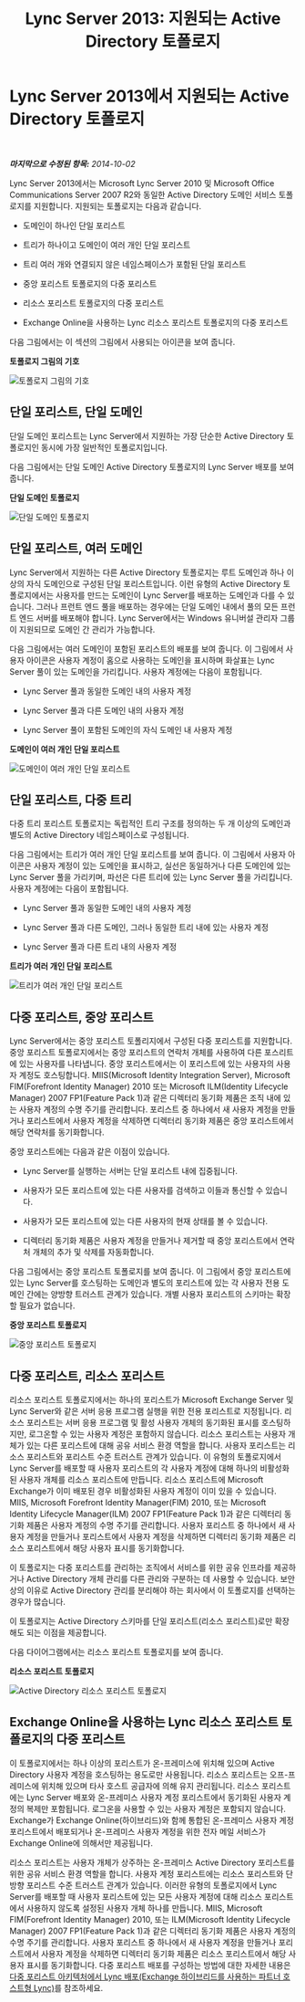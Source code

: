﻿---
title: 'Lync Server 2013: 지원되는 Active Directory 토폴로지'
TOCTitle: 지원되는 Active Directory 토폴로지
ms:assetid: 0c76b778-7652-4eb0-b161-86f2d4a94ccf
ms:mtpsurl: https://technet.microsoft.com/ko-kr/library/Gg398173(v=OCS.15)
ms:contentKeyID: 49302789
ms.date: 08/10/2015
mtps_version: v=OCS.15
ms.translationtype: HT
---

# Lync Server 2013에서 지원되는 Active Directory 토폴로지

 

_**마지막으로 수정된 항목:** 2014-10-02_

Lync Server 2013에서는 Microsoft Lync Server 2010 및 Microsoft Office Communications Server 2007 R2와 동일한 Active Directory 도메인 서비스 토폴로지를 지원합니다. 지원되는 토폴로지는 다음과 같습니다.

  - 도메인이 하나인 단일 포리스트

  - 트리가 하나이고 도메인이 여러 개인 단일 포리스트

  - 트리 여러 개와 연결되지 않은 네임스페이스가 포함된 단일 포리스트

  - 중앙 포리스트 토폴로지의 다중 포리스트

  - 리소스 포리스트 토폴로지의 다중 포리스트

  - Exchange Online을 사용하는 Lync 리소스 포리스트 토폴로지의 다중 포리스트

다음 그림에서는 이 섹션의 그림에서 사용되는 아이콘을 보여 줍니다.

**토폴로지 그림의 기호**

![토폴로지 그림의 기호](images/Gg398173.0c3cc89f-6c43-4bc8-b2ec-61d89e391ee9(OCS.15).jpg "토폴로지 그림의 기호")

## 단일 포리스트, 단일 도메인

단일 도메인 포리스트는 Lync Server에서 지원하는 가장 단순한 Active Directory 토폴로지인 동시에 가장 일반적인 토폴로지입니다.

다음 그림에서는 단일 도메인 Active Directory 토폴로지의 Lync Server 배포를 보여 줍니다.

**단일 도메인 토폴로지**

![단일 도메인 토폴로지](images/Gg398173.258b3b3f-0558-4a36-a4c2-031be7299668(OCS.15).jpg "단일 도메인 토폴로지")

## 단일 포리스트, 여러 도메인

Lync Server에서 지원하는 다른 Active Directory 토폴로지는 루트 도메인과 하나 이상의 자식 도메인으로 구성된 단일 포리스트입니다. 이런 유형의 Active Directory 토폴로지에서는 사용자를 만드는 도메인이 Lync Server를 배포하는 도메인과 다를 수 있습니다. 그러나 프런트 엔드 풀을 배포하는 경우에는 단일 도메인 내에서 풀의 모든 프런트 엔드 서버를 배포해야 합니다. Lync Server에서는 Windows 유니버설 관리자 그룹이 지원되므로 도메인 간 관리가 가능합니다.

다음 그림에서는 여러 도메인이 포함된 포리스트의 배포를 보여 줍니다. 이 그림에서 사용자 아이콘은 사용자 계정이 홈으로 사용하는 도메인을 표시하며 화살표는 Lync Server 풀이 있는 도메인을 가리킵니다. 사용자 계정에는 다음이 포함됩니다.

  - Lync Server 풀과 동일한 도메인 내의 사용자 계정

  - Lync Server 풀과 다른 도메인 내의 사용자 계정

  - Lync Server 풀이 포함된 도메인의 자식 도메인 내 사용자 계정

**도메인이 여러 개인 단일 포리스트**

![도메인이 여러 개인 단일 포리스트](images/Gg398173.2b809c72-c3cd-4fad-afe6-8c2dae779750(OCS.15).jpg "도메인이 여러 개인 단일 포리스트")

## 단일 포리스트, 다중 트리

다중 트리 포리스트 토폴로지는 독립적인 트리 구조를 정의하는 두 개 이상의 도메인과 별도의 Active Directory 네임스페이스로 구성됩니다.

다음 그림에서는 트리가 여러 개인 단일 포리스트를 보여 줍니다. 이 그림에서 사용자 아이콘은 사용자 계정이 있는 도메인을 표시하고, 실선은 동일하거나 다른 도메인에 있는 Lync Server 풀을 가리키며, 파선은 다른 트리에 있는 Lync Server 풀을 가리킵니다. 사용자 계정에는 다음이 포함됩니다.

  - Lync Server 풀과 동일한 도메인 내의 사용자 계정

  - Lync Server 풀과 다른 도메인, 그러나 동일한 트리 내에 있는 사용자 계정

  - Lync Server 풀과 다른 트리 내의 사용자 계정

**트리가 여러 개인 단일 포리스트**

![트리가 여러 개인 단일 포리스트](images/Gg398173.db30fa49-174a-4974-8695-41dd78e39432(OCS.15).jpg "트리가 여러 개인 단일 포리스트")

## 다중 포리스트, 중앙 포리스트

Lync Server에서는 중앙 포리스트 토폴리지에서 구성된 다중 포리스트를 지원합니다. 중앙 포리스트 토폴로지에서는 중앙 포리스트의 연락처 개체를 사용하여 다른 포스리트에 있는 사용자를 나타냅니다. 중앙 포리스트에서는 이 포리스트에 있는 사용자의 사용자 계정도 호스팅합니다. MIIS(Microsoft Identity Integration Server), Microsoft FIM(Forefront Identity Manager) 2010 또는 Microsoft ILM(Identity Lifecycle Manager) 2007 FP1(Feature Pack 1)과 같은 디렉터리 동기화 제품은 조직 내에 있는 사용자 계정의 수명 주기를 관리합니다. 포리스트 중 하나에서 새 사용자 계정을 만들거나 포리스트에서 사용자 계정을 삭제하면 디렉터리 동기화 제품은 중앙 포리스트에서 해당 연락처를 동기화합니다.

중앙 포리스트에는 다음과 같은 이점이 있습니다.

  - Lync Server를 실행하는 서버는 단일 포리스트 내에 집중됩니다.

  - 사용자가 모든 포리스트에 있는 다른 사용자를 검색하고 이들과 통신할 수 있습니다.

  - 사용자가 모든 포리스트에 있는 다른 사용자의 현재 상태를 볼 수 있습니다.

  - 디렉터리 동기화 제품은 사용자 계정을 만들거나 제거할 때 중앙 포리스트에서 연락처 개체의 추가 및 삭제를 자동화합니다.

다음 그림에서는 중앙 포리스트 토폴로지를 보여 줍니다. 이 그림에서 중앙 포리스트에 있는 Lync Server를 호스팅하는 도메인과 별도의 포리스트에 있는 각 사용자 전용 도메인 간에는 양방향 트러스트 관계가 있습니다. 개별 사용자 포리스트의 스키마는 확장할 필요가 없습니다.

**중앙 포리스트 토폴로지**

![중앙 포리스트 토폴로지](images/Gg398173.7feb049a-453b-4134-9128-873b83ee1755(OCS.15).jpg "중앙 포리스트 토폴로지")

## 다중 포리스트, 리소스 포리스트

리소스 포리스트 토폴로지에서는 하나의 포리스트가 Microsoft Exchange Server 및 Lync Server와 같은 서버 응용 프로그램 실행을 위한 전용 포리스트로 지정됩니다. 리소스 포리스트는 서버 응용 프로그램 및 활성 사용자 개체의 동기화된 표시를 호스팅하지만, 로그온할 수 있는 사용자 계정은 포함하지 않습니다. 리소스 포리스트는 사용자 개체가 있는 다른 포리스트에 대해 공유 서비스 환경 역할을 합니다. 사용자 포리스트는 리소스 포리스트와 포리스트 수준 트러스트 관계가 있습니다. 이 유형의 토폴로지에서 Lync Server를 배포할 때 사용자 포리스트의 각 사용자 계정에 대해 하나의 비활성화된 사용자 개체를 리소스 포리스트에 만듭니다. 리소스 포리스트에 Microsoft Exchange가 이미 배포된 경우 비활성화된 사용자 계정이 이미 있을 수 있습니다. MIIS, Microsoft Forefront Identity Manager(FIM) 2010, 또는 Microsoft Identity Lifecycle Manager(ILM) 2007 FP1(Feature Pack 1)과 같은 디렉터리 동기화 제품은 사용자 계정의 수명 주기를 관리합니다. 사용자 포리스트 중 하나에서 새 사용자 계정을 만들거나 포리스트에서 사용자 계정을 삭제하면 디렉터리 동기화 제품은 리소스 포리스트에서 해당 사용자 표시를 동기화합니다.

이 토폴로지는 다중 포리스트를 관리하는 조직에서 서비스를 위한 공유 인프라를 제공하거나 Active Directory 개체 관리를 다른 관리와 구분하는 데 사용할 수 있습니다. 보안상의 이유로 Active Directory 관리를 분리해야 하는 회사에서 이 토폴로지를 선택하는 경우가 많습니다.

이 토폴로지는 Active Directory 스키마를 단일 포리스트(리소스 포리스트)로만 확장해도 되는 이점을 제공합니다.

다음 다이어그램에서는 리소스 포리스트 토폴로지를 보여 줍니다.

**리소스 포리스트 토폴로지**

![Active Directory 리소스 포리스트 토폴로지](images/Gg398173.54ab82f1-e9e5-40f0-a54e-86e340b65c2a(OCS.15).jpg "Active Directory 리소스 포리스트 토폴로지")

## Exchange Online을 사용하는 Lync 리소스 포리스트 토폴로지의 다중 포리스트

이 토폴로지에서는 하나 이상의 포리스트가 온-프레미스에 위치해 있으며 Active Directory 사용자 계정을 호스팅하는 용도로만 사용됩니다. 리소스 포리스트는 오프-프레미스에 위치해 있으며 타사 호스트 공급자에 의해 유지 관리됩니다. 리소스 포리스트에는 Lync Server 배포와 온-프레미스 사용자 계정 포리스트에서 동기화된 사용자 계정의 복제만 포함됩니다. 로그온을 사용할 수 있는 사용자 계정은 포함되지 않습니다. Exchange가 Exchange Online(하이브리드)와 함께 통합된 온-프레미스 사용자 계정 포리스트에서 배포되거나 온-프레미스 사용자 계정을 위한 전자 메일 서비스가 Exchange Online에 의해서만 제공됩니다.

리소스 포리스트는 사용자 개체가 상주하는 온-프레미스 Active Directory 포리스트를 위한 공유 서비스 환경 역할을 합니다. 사용자 계정 포리스트에는 리소스 포리스트와 단방향 포리스트 수준 트러스트 관계가 있습니다. 이러한 유형의 토폴로지에서 Lync Server를 배포할 때 사용자 포리스트에 있는 모든 사용자 계정에 대해 리소스 포리스트에서 사용하지 않도록 설정된 사용자 개체 하나를 만듭니다. MIIS, Microsoft FIM(Forefront Identity Manager) 2010, 또는 ILM(Microsoft Identity Lifecycle Manager) 2007 FP1(Feature Pack 1)과 같은 디렉터리 동기화 제품은 사용자 계정의 수명 주기를 관리합니다. 사용자 포리스트 중 하나에서 새 사용자 계정을 만들거나 포리스트에서 사용자 계정을 삭제하면 디렉터리 동기화 제품은 리소스 포리스트에서 해당 사용자 표시를 동기화합니다. 다중 포리스트 배포를 구성하는 방법에 대한 자세한 내용은 [다중 포리스트 아키텍처에서 Lync 배포(Exchange 하이브리드를 사용하는 파트너 호스트형 Lync)](http://go.microsoft.com/fwlink/p/?linkid=513216)를 참조하세요.

